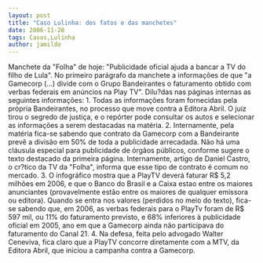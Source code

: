 ```yaml
---
layout: post
title: "Caso Lulinha: dos fatos e das manchetes"
date: 2006-11-28
tags: Casos,Lulinha
author: jamildo
---
```



Manchete da "Folha" de hoje: "Publicidade oficial ajuda a bancar a TV do filho de Lula". No primeiro par&aacute;grafo da manchete a informa&ccedil;&otilde;es de que "a Gamecorp (...) divide com o Grupo Bandeirantes o faturamento obtido com verbas federais em an&uacute;ncios na Play TV". Dilu?das nas p&aacute;ginas internas as seguintes informa&ccedil;&otilde;es: 1. Todas as informa&ccedil;&otilde;es foram fornecidas pela pr&oacute;pria Bandeirantes, no processo que move contra a Editora Abril. O juiz tirou o segredo de justi&ccedil;a, e o rep&oacute;rter pode consultar os autos e selecionar as informa&ccedil;&otilde;es a serem destacadas na mat&eacute;ria. 2. Internamente, pela mat&eacute;ria fica-se sabendo que contrato da Gamecorp com a Bandeirante prev&ecirc; a divis&atilde;o em 50% de toda a publicidade arrecadada. N&atilde;o h&aacute; uma cl&aacute;usula especial para publicidade de &oacute;rg&atilde;os p&uacute;blicos, conforme sugere o texto destacado da primeira p&aacute;gina. Internamente, artigo de Daniel Castro, o cr?tico da TV da "Folha", informa que esse tipo de contrato &eacute; comum no mercado. 3. O infogr&aacute;fico mostra que a PlayTV dever&aacute; faturar R$ 5,2 milh&otilde;es em 2006, e que o Banco do Brasil e a Caixa estao entre os maiores anunciantes (provavelmente est&atilde;o entre os maiores de qualquer emissora ou editora). Quando se entra nos valores (perdidos no meio do texto), fica-se sabendo que, em 2006, as verbas federais para o PlayTv foram de R$ 597 mil, ou 11% do faturamento previsto, e 68% inferiores &agrave; publicidade oficial em 2005, ano em que a Gamecorp ainda n&atilde;o participava do faturamento do Canal 21. 4. Na defesa, feita pelo advogado Walter Ceneviva, fica claro que a PlayTV concorre diretamente com a MTV, da Editora Abril, que iniciou a campanha contra a Gamecorp. 

